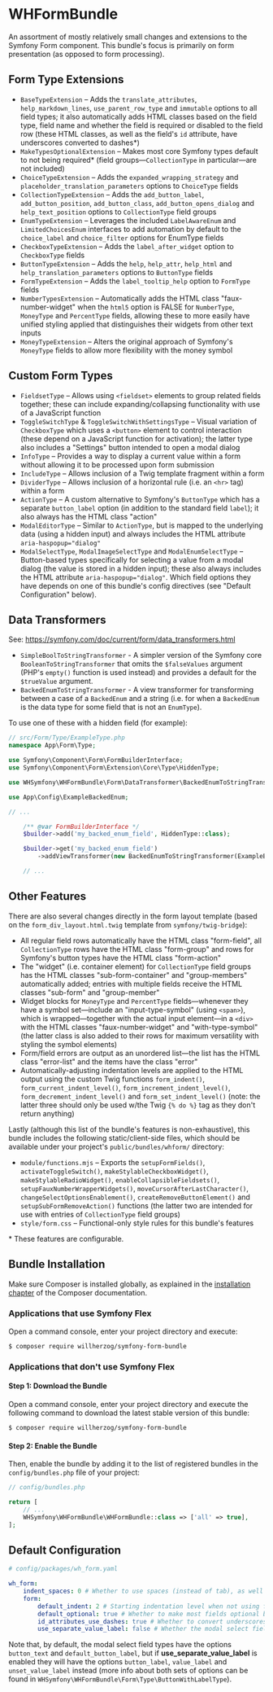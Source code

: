 # WHFormBundle
An assortment of mostly relatively small changes and extensions to the Symfony Form component.
This bundle's focus is primarily on form presentation (as opposed to form processing).

## Form Type Extensions

* `BaseTypeExtension` – Adds the `translate_attributes`, `help_markdown_lines`, `use_parent_row_type` and `immutable` options to all field types; it also automatically adds HTML classes based on the field type, field name and whether the field is required or disabled to the field row (these HTML classes, as well as the field's `id` attribute, have underscores converted to dashes*)
* `MakeTypesOptionalExtension` – Makes most core Symfony types default to not being required* (field groups—`CollectionType` in particular—are not included)
* `ChoiceTypeExtension` – Adds the `expanded_wrapping_strategy` and `placeholder_translation_parameters` options to `ChoiceType` fields
* `CollectionTypeExtension`  – Adds the `add_button_label`, `add_button_position`, `add_button_class`, `add_button_opens_dialog` and `help_text_position` options to `CollectionType` field groups
* `EnumTypeExtension` – Leverages the included `LabelAwareEnum` and `LimitedChoicesEnum` interfaces to add automation by default to the `choice_label` and `choice_filter` options for EnumType fields
* `CheckboxTypeExtension` – Adds the `label_after_widget` option to `CheckboxType` fields
* `ButtonTypeExtension` – Adds the `help`, `help_attr`, `help_html` and `help_translation_parameters` options to `ButtonType` fields
* `FormTypeExtension` – Adds the `label_tooltip_help` option to `FormType` fields
* `NumberTypesExtension` – Automatically adds the HTML class "faux-number-widget" when the `html5` option is FALSE for `NumberType`, `MoneyType` and `PercentType` fields, allowing these to more easily have unified styling applied that distinguishes their widgets from other text inputs
* `MoneyTypeExtension` – Alters the original approach of Symfony's `MoneyType` fields to allow more flexibility with the money symbol

## Custom Form Types

* `FieldsetType` – Allows using `<fieldset>` elements to group related fields together; these can include expanding/collapsing functionality with use of a JavaScript function
* `ToggleSwitchType` & `ToggleSwitchWithSettingsType` – Visual variation of `CheckboxType` which uses a `<button>` element to control interaction (these depend on a JavaScript function for activation); the latter type also includes a "Settings" button intended to open a modal dialog
* `InfoType` – Provides a way to display a current value within a form without allowing it to be processed upon form submission
* `IncludeType` – Allows inclusion of a Twig template fragment within a form
* `DividerType` – Allows inclusion of a horizontal rule (i.e. an `<hr>` tag) within a form
* `ActionType` – A custom alternative to Symfony's `ButtonType` which has a separate `button_label` option (in addition to the standard field `label`); it also always has the HTML class "action"
* `ModalEditorType` – Similar to `ActionType`, but is mapped to the underlying data (using a hidden input) and always includes the HTML attribute `aria-haspopup="dialog"`
* `ModalSelectType`, `ModalImageSelectType` and `ModalEnumSelectType` – Button-based types specifically for selecting a value from a modal dialog (the value is stored in a hidden input); these also always includes the HTML attribute `aria-haspopup="dialog"`. Which field options they have depends on one of this bundle's config directives (see "Default Configuration" below).

## Data Transformers

See: <https://symfony.com/doc/current/form/data_transformers.html>

* `SimpleBoolToStringTransformer` - A simpler version of the Symfony core `BooleanToStringTransformer` that omits the `$falseValues` argument (PHP's `empty()` function is used instead) and provides a default for the `$trueValue` argument.
* `BackedEnumToStringTransformer` - A view transformer for transforming between a case of a `BackedEnum` and a string (i.e. for when a `BackedEnum` is the data type for some field that is not an `EnumType`).

To use one of these with a hidden field (for example):

```php
// src/Form/Type/ExampleType.php
namespace App\Form\Type;

use Symfony\Component\Form\FormBuilderInterface;
use Symfony\Component\Form\Extension\Core\Type\HiddenType;

use WHSymfony\WHFormBundle\Form\DataTransformer\BackedEnumToStringTransformer;

use App\Config\ExampleBackedEnum;

// ...

    /** @var FormBuilderInterface */
    $builder->add('my_backed_enum_field', HiddenType::class);

    $builder->get('my_backed_enum_field')
        ->addViewTransformer(new BackedEnumToStringTransformer(ExampleBackedEnum::class));

    // ...
```

## Other Features

There are also several changes directly in the form layout template (based on the `form_div_layout.html.twig` template from `symfony/twig-bridge`):

* All regular field rows automatically have the HTML class "form-field", all `CollectionType` rows have the HTML class "form-group" and rows for Symfony's button types have the HTML class "form-action"
* The "widget" (i.e. container element) for `CollectionType` field groups has the HTML classes "sub-form-container" and "group-members" automatically added; entries with multiple fields receive the HTML classes "sub-form" and "group-member"
* Widget blocks for `MoneyType` and `PercentType` fields—whenever they have a symbol set—include an "input-type-symbol" (using `<span>`), which is wrapped—together with the actual input element—in a `<div>` with the HTML classes "faux-number-widget" and "with-type-symbol" (the latter class is also added to their rows for maximum versatility with styling the symbol elements)
* Form/field errors are output as an unordered list—the list has the HTML class "error-list" and the items have the class "error"
* Automatically-adjusting indentation levels are applied to the HTML output using the custom Twig functions `form_indent()`, `form_current_indent_level()`, `form_increment_indent_level()`, `form_decrement_indent_level()` and `form_set_indent_level()` (note: the latter three should only be used w/the Twig `{% do %}` tag as they don't return anything)

Lastly (although this list of the bundle's features is non-exhaustive), this bundle includes the following static/client-side files, which should be available under your project's `public/bundles/whform/` directory:

* `module/functions.mjs` – Exports the `setupFormFields()`, `activateToggleSwitch()`, `makeStylableCheckboxWidget()`, `makeStylableRadioWidget()`, `enableCollapsibleFieldsets()`, `setupFauxNumberWrapperWidgets()`, `moveCursorAfterLastCharacter()`, `changeSelectOptionsEnablement()`, `createRemoveButtonElement()` and `setupSubFormRemoveAction()` functions (the latter two are intended for use with entries of `CollectionType` field groups)
* `style/form.css` – Functional-only style rules for this bundle's features

\* These features are configurable.


## Bundle Installation

Make sure Composer is installed globally, as explained in the
[installation chapter](https://getcomposer.org/doc/00-intro.md)
of the Composer documentation.

### Applications that use Symfony Flex

Open a command console, enter your project directory and execute:

```console
$ composer require willherzog/symfony-form-bundle
```

### Applications that don't use Symfony Flex

#### Step 1: Download the Bundle

Open a command console, enter your project directory and execute the
following command to download the latest stable version of this bundle:

```console
$ composer require willherzog/symfony-form-bundle
```

#### Step 2: Enable the Bundle

Then, enable the bundle by adding it to the list of registered bundles
in the `config/bundles.php` file of your project:

```php
// config/bundles.php

return [
    // ...
    WHSymfony\WHFormBundle\WHFormBundle::class => ['all' => true],
];
```

## Default Configuration

```yaml
# config/packages/wh_form.yaml

wh_form:
    indent_spaces: 0 # Whether to use spaces (instead of tab), as well as how many, for each indentation level
    form:
        default_indent: 2 # Starting indentation level when not using form_set_indent_level(x) (or after calling it without an argument)
        default_optional: true # Whether to make most fields optional by default
        id_attributes_use_dashes: true # Whether to convert underscores in field names to dashes (for use with the HTML "id" attribute on the field widget)
        use_separate_value_label: false # Whether the modal select field types (ModalSelectType, ModalImageSelectType and ModalEnumSelectType) should have a separate, human-readable "value label" element (instead of using the button text itself for this purpose).
```
Note that, by default, the modal select field types have the options `button_text` and `default_button_label`, but if __use_separate_value_label__ is enabled they will have the options `button_label`, `value_label` and `unset_value_label` instead (more info about both sets of options can be found in `WHSymfony\WHFormBundle\Form\Type\ButtonWithLabelType`).

